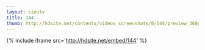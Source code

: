 ```yaml
---
layout: sieutv
title: 144
thumb: http://hdsite.net/contents/videos_screenshots/0/144/preview_360p.mp4.jpg
---
```

{% include iframe src='http://hdsite.net/embed/144' %}
 
